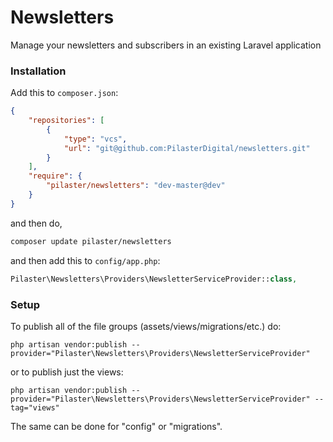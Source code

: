 # Newsletters

Manage your newsletters and subscribers in an existing Laravel application


### Installation

Add this to `composer.json`:

```json
{
    "repositories": [
        {
            "type": "vcs",
            "url": "git@github.com:PilasterDigital/newsletters.git"
        }
    ],
    "require": {
        "pilaster/newsletters": "dev-master@dev"
    }
}
```

and then do,

```bash
composer update pilaster/newsletters
```

and then add this to `config/app.php`:

```php
Pilaster\Newsletters\Providers\NewsletterServiceProvider::class,
```

### Setup

To publish all of the file groups (assets/views/migrations/etc.) do:

```
php artisan vendor:publish --provider="Pilaster\Newsletters\Providers\NewsletterServiceProvider"
```

or to publish just the views:

```
php artisan vendor:publish --provider="Pilaster\Newsletters\Providers\NewsletterServiceProvider" --tag="views"
```

The same can be done for "config" or "migrations".
